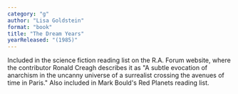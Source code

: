 ```yaml
---
category: "g"
author: "Lisa Goldstein"
format: "book"
title: "The Dream Years"
yearReleased: "(1985)"
---
```

Included in the science fiction reading list on the R.A. Forum website, where the contributor Ronald Creagh describes it as "A subtle evocation of anarchism in the uncanny universe of a surrealist crossing the avenues of time in Paris." Also included in Mark Bould's Red Planets reading list.
 
